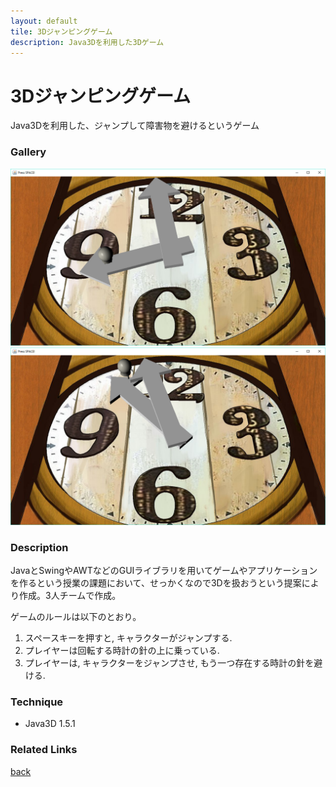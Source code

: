 ```yaml
---
layout: default
tile: 3Dジャンピングゲーム
description: Java3Dを利用した3Dゲーム
---
```

# 3Dジャンピングゲーム

  Java3Dを利用した、ジャンプして障害物を避けるというゲーム

### Gallery

  ![](/img/2017/main.png)
  ![](/img/2017/jumpinh.png)

### Description

  JavaとSwingやAWTなどのGUIライブラリを用いてゲームやアプリケーションを作るという授業の課題において、せっかくなので3Dを扱おうという提案により作成。3人チームで作成。

  ゲームのルールは以下のとおり。
  1. スペースキーを押すと, キャラクターがジャンプする.
  2. プレイヤーは回転する時計の針の上に乗っている.
  3. プレイヤーは, キャラクターをジャンプさせ, もう一つ存在する時計の針を避ける.


### Technique

  * Java3D 1.5.1

### Related Links

[back](/)